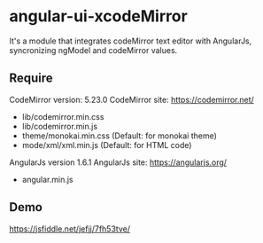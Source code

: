 # angular-ui-xcodeMirror
It's a module that integrates codeMirror text editor with AngularJs, syncronizing ngModel and codeMirror values.

## Require

CodeMirror version: 5.23.0
CodeMirror site: https://codemirror.net/
- lib/codemirror.min.css
- lib/codemirror.min.js
- theme/monokai.min.css (Default: for monokai theme)
- mode/xml/xml.min.js (Default: for HTML code)

AngularJs version 1.6.1
AngularJs site: https://angularjs.org/
- angular.min.js

## Demo
https://jsfiddle.net/jefjj/7fh53tve/
